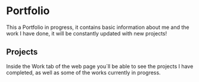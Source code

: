 # Portfolio

This a Portfolio in progress, it contains basic information about me and the work I have done, it will be constantly updated with new projects!

## Projects

Inside the Work tab of the web page you´ll be able to see the projects I have completed, as well as some of the works currently in progress. 